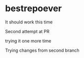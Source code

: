 # bestrepoever
It should work this time

Second attempt at PR

trying it one more time


Trying changes from second branch


